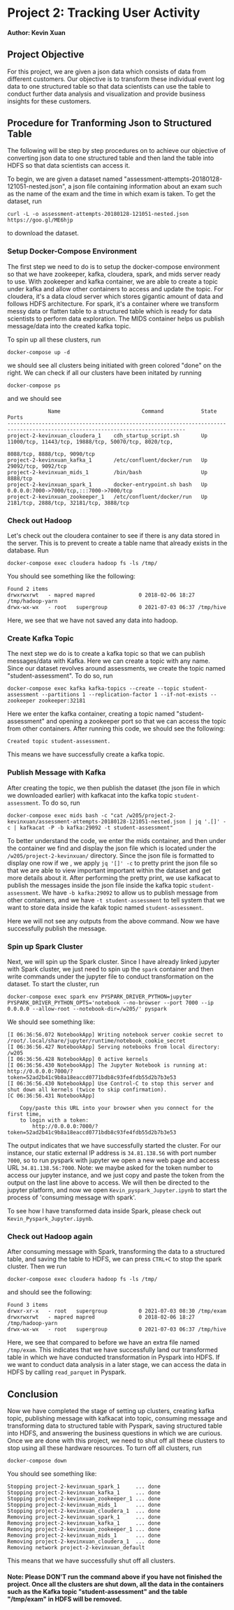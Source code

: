 # Project 2: Tracking User Activity
#### Author: Kevin Xuan

## Project Objective
For this project, we are given a json data which consists of data from different customers. Our objective is to transform these individual event log data to one structured table so that data scientists can use the table to conduct further data analysis and visualization and provide business insights for these customers. 


## Procedure for Tranforming Json to Structured Table
The following will be step by step procedures on to achieve our objective of converting json data to one structured table and then land the table into HDFS so that data scientists can access it. 

To begin, we are given a dataset named "assessment-attempts-20180128-121051-nested.json", a json file containing information about an exam such as the name of the exam and the time in which exam is taken. To get the dataset, run
```
curl -L -o assessment-attempts-20180128-121051-nested.json https://goo.gl/ME6hjp
```
to download the dataset.

### Setup Docker-Compose Environment
The first step we need to do is to setup the docker-compose environment so that we have zookeeper, kafka, cloudera, spark, and mids server ready to use. With zookeeper and kafka container, we are able to create a topic under kafka and allow other containers to access and update the topic. For cloudera, it's a data cloud server which stores gigantic amount of data and follows HDFS architecture. For spark, it's a container where we transform messy data or flatten table to a structured table which is ready for data scientists to perform data exploration. The MIDS container helps us publish message/data into the created kafka topic. 

To spin up all these clusters, run
```
docker-compose up -d
```
we should see all clusters being initiated with green colored "done" on the right. We can check if all our clusters have been initated by running
```
docker-compose ps
```
and we should see
```
             Name                          Command            State                             Ports                          
-------------------------------------------------------------------------------------------------------------------------------
project-2-kevinxuan_cloudera_1    cdh_startup_script.sh       Up      11000/tcp, 11443/tcp, 19888/tcp, 50070/tcp, 8020/tcp,    
                                                                      8088/tcp, 8888/tcp, 9090/tcp                             
project-2-kevinxuan_kafka_1       /etc/confluent/docker/run   Up      29092/tcp, 9092/tcp                                      
project-2-kevinxuan_mids_1        /bin/bash                   Up      8888/tcp                                                 
project-2-kevinxuan_spark_1       docker-entrypoint.sh bash   Up      0.0.0.0:7000->7000/tcp,:::7000->7000/tcp                 
project-2-kevinxuan_zookeeper_1   /etc/confluent/docker/run   Up      2181/tcp, 2888/tcp, 32181/tcp, 3888/tcp      
```


### Check out Hadoop
Let's check out the cloudera container to see if there is any data stored in the server. This is to prevent to create a table name that already exists in the database. Run
```
docker-compose exec cloudera hadoop fs -ls /tmp/
```
You should see something like the following:
```
Found 2 items
drwxrwxrwt   - mapred mapred              0 2018-02-06 18:27 /tmp/hadoop-yarn
drwx-wx-wx   - root   supergroup          0 2021-07-03 06:37 /tmp/hive
```
Here, we see that we have not saved any data into hadoop. 

### Create Kafka Topic
The next step we do is to create a kafka topic so that we can publish messages/data with Kafka. Here we can create a topic with any name. Since our dataset revolves around assessments, we create the topic named "student-assessment". To do so, run 
```
docker-compose exec kafka kafka-topics --create --topic student-assessment --partitions 1 --replication-factor 1 --if-not-exists --zookeeper zookeeper:32181
```
Here we enter the kafka container, creating a topic named "student-assessment" and opening a zookeeper port so that we can access the topic from other containers. After running this code, we should see the following:
```
Created topic student-assessment.
```
This means we have successfully create a kafka topic.

### Publish Message with Kafka
After creating the topic, we then publish the dataset (the json file in which we downloaded earlier) with kafkacat into the kafka topic `student-assessment`. To do so, run
```
docker-compose exec mids bash -c "cat /w205/project-2-kevinxuan/assessment-attempts-20180128-121051-nested.json | jq '.[]' -c | kafkacat -P -b kafka:29092 -t student-assessment"
```
To better understand the code, we enter the mids container, and then under the container we find and display the json file which is located under the `/w205/project-2-kevinxuan/` directory. Since the json file is formatted to display one row if we , we apply `jq '[]' -c` to pretty print the json file so that we are able to view important important within the dataset and get more details about it. After performing the pretty print, we use kafkacat to publish the messages inside the json file inside the kafka topic `student-assessment`. We have `-b kafka:29092` to allow us to publish message from other containers, and we have `-t student-assessment` to tell system that we want to store data inside the kafak topic named `student-assessment`.

Here we will not see any outputs from the above command. Now we have successfully publish the message.

### Spin up Spark Cluster
Next, we will spin up the Spark cluster. Since I have already linked jupyter with Spark cluster, we just need to spin up the `spark` container and then write commands under the jupyter file to conduct transformation on the dataset. To start the cluster, run
```
docker-compose exec spark env PYSPARK_DRIVER_PYTHON=jupyter PYSPARK_DRIVER_PYTHON_OPTS='notebook --no-browser --port 7000 --ip 0.0.0.0 --allow-root --notebook-dir=/w205/' pyspark
```
We should see something like:
```
[I 06:36:56.072 NotebookApp] Writing notebook server cookie secret to /root/.local/share/jupyter/runtime/notebook_cookie_secret
[I 06:36:56.427 NotebookApp] Serving notebooks from local directory: /w205
[I 06:36:56.428 NotebookApp] 0 active kernels 
[I 06:36:56.430 NotebookApp] The Jupyter Notebook is running at: http://0.0.0.0:7000/?token=52ad2b41c9b8a18eaccd0771bdb8c93fe4fdb55d2b7b3e53
[I 06:36:56.430 NotebookApp] Use Control-C to stop this server and shut down all kernels (twice to skip confirmation).
[C 06:36:56.431 NotebookApp] 
    
    Copy/paste this URL into your browser when you connect for the first time,
    to login with a token:
        http://0.0.0.0:7000/?token=52ad2b41c9b8a18eaccd0771bdb8c93fe4fdb55d2b7b3e53
```
The output indicates that we have successfully started the cluster. For our instance, our static external IP address is `34.81.138.56` with port number `7000`, so to run pyspark with jupyter we open a new web page and access URL `34.81.138.56:7000`. 
Note: we maybe asked for the token number to access our jupyter instance, and we just copy and paste the token from the output on the last line above to access. We will then be directed to the jupyter platform, and now we open `Kevin_pyspark_Jupyter.ipynb` to start the process of 'consuming message with spark'.

To see how I have transformed data inside Spark, please check out `Kevin_Pyspark_Jupyter.ipynb`.

### Check out Hadoop again
After consuming message with Spark, transforming the data to a structured table, and saving the table to HDFS, we can press `CTRL+C` to stop the spark cluster. Then we run
```
docker-compose exec cloudera hadoop fs -ls /tmp/
```
and should see the following:
```
Found 3 items
drwxr-xr-x   - root   supergroup          0 2021-07-03 08:30 /tmp/exam
drwxrwxrwt   - mapred mapred              0 2018-02-06 18:27 /tmp/hadoop-yarn
drwx-wx-wx   - root   supergroup          0 2021-07-03 06:37 /tmp/hive
```
Here, we see that compared to before we have an extra file named `/tmp/exam`. This indicates that we have successfully land our transformed table in which we have conducted transformation in Pyspark into HDFS. If we want to conduct data analysis in a later stage, we can access the data in HDFS by calling `read_parquet` in Pyspark. 

## Conclusion
Now we have completed the stage of setting up clusters, creating kafka topic, publishing message with kafkacat into topic, consuming message and transforming data to structured table with Pyspark, saving structured table into HDFS, and answering the business questions in which we are curious. Once we are done with this project, we need to shut off all these clusters to stop using all these hardware resources. To turn off all clusters, run
```
docker-compose down
```
You should see something like:
```
Stopping project-2-kevinxuan_spark_1     ... done
Stopping project-2-kevinxuan_kafka_1     ... done
Stopping project-2-kevinxuan_zookeeper_1 ... done
Stopping project-2-kevinxuan_mids_1      ... done
Stopping project-2-kevinxuan_cloudera_1  ... done
Removing project-2-kevinxuan_spark_1     ... done
Removing project-2-kevinxuan_kafka_1     ... done
Removing project-2-kevinxuan_zookeeper_1 ... done
Removing project-2-kevinxuan_mids_1      ... done
Removing project-2-kevinxuan_cloudera_1  ... done
Removing network project-2-kevinxuan_default
```
This means that we have successfully shut off all clusters.
#### Note: Please DON'T run the command above if you have not finished the project. Once all the clusters are shut down, all the data in the containers such as the Kafka topic "student-assessment" and the table "/tmp/exam" in HDFS will be removed. 